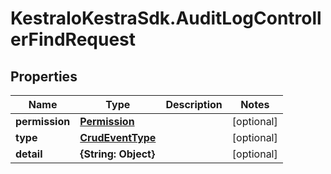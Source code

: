 # KestraIoKestraSdk.AuditLogControllerFindRequest

## Properties

Name | Type | Description | Notes
------------ | ------------- | ------------- | -------------
**permission** | [**Permission**](Permission.md) |  | [optional] 
**type** | [**CrudEventType**](CrudEventType.md) |  | [optional] 
**detail** | **{String: Object}** |  | [optional] 


